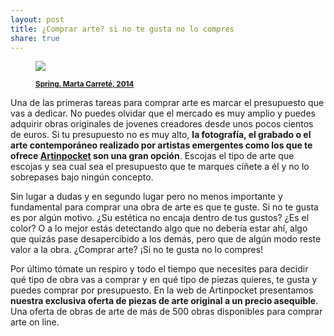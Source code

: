 ```yaml
---
layout: post
title: ¿Comprar arte? si no te gusta no lo compres  
share: true
---
```


<figure class="text-center">
	<img src="http://www.artinpocket.cat/wp-content/uploads/2014/05/spring-watermark.jpg">
	<figcaption> 
		<p><small><strong><a href="http://www.artinpocket.cat/product/spring-marta-carrate-2014/">
Spring. Marta Carreté, 2014</a></strong></small></p>
	</figcaption> 
</figure>

Una de las primeras tareas para comprar arte es marcar el presupuesto que vas a dedicar. No puedes olvidar que el mercado es muy amplio y puedes adquirir obras originales de jovenes creadores desde unos pocos cientos de euros. Si tu presupuesto no es muy alto, **la fotografía, el grabado o el arte contemporáneo realizado por artistas emergentes como los que te ofrece [Artinpocket](http://www.artinpocket.cat/) son una gran opción**. Escojas el tipo de arte que escojas y sea cual sea el presupuesto que te marques cíñete a él y no lo sobrepases bajo ningún concepto.

Sin lugar a dudas y en segundo lugar pero no menos importante y fundamental para comprar una obra de arte es que te guste. Si no te gusta es por algún motivo.  ¿Su estética no encaja dentro de tus gustos? ¿Es el color? O a lo mejor estás detectando algo que no debería estar ahí, algo que quizás pase desapercibido a los demás, pero que de algún modo reste valor a la obra. ¿Comprar arte? ¡Si no te gusta no lo compres!

Por último tómate un respiro y todo el tiempo que necesites para decidir qué tipo de obra vas a comprar y en qué tipo de piezas quieres, te gusta y puedes comprar por presupuesto. En la web de Artinpocket presentamos **nuestra exclusiva oferta de piezas de arte original a un precio asequible**. Una oferta de obras de arte de más de 500 obras disponibles para comprar arte on line.